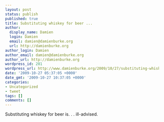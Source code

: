 ```yaml
---
layout: post
status: publish
published: true
title: Substituting whiskey for beer ...
author:
  display_name: Damien
  login: Damien
  email: damien@damienburke.org
  url: http://damienburke.org
author_login: Damien
author_email: damien@damienburke.org
author_url: http://damienburke.org
wordpress_id: 281
wordpress_url: http://www.damienburke.org/2009/10/27/substituting-whiskey-for-beer/
date: '2009-10-27 05:37:05 +0000'
date_gmt: '2009-10-27 10:37:05 +0000'
categories:
- Uncategorized
- tweet
tags: []
comments: []
---
```

<p>Substituting whiskey for beer is. . . ill-advised.</p>
